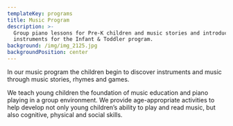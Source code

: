 ```yaml
---
templateKey: programs
title: Music Program
description: >-
  Group piano lessons for Pre-K children and music stories and introductions to
  instruments for the Infant & Toddler program.
background: /img/img_2125.jpg
backgroundPosition: center
---
```

In our music program the children begin to discover instruments and music through music stories, rhymes and games.

We teach young children the foundation of music education and piano playing in a group environment. We provide age-appropriate activities to help develop not only young children’s ability to play and read music, but also cognitive, physical and social skills.

![]()
